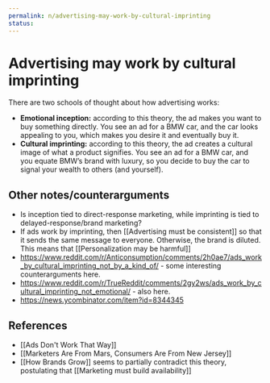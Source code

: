 ```yaml
---
permalink: n/advertising-may-work-by-cultural-imprinting
status: 
---
```

# Advertising may work by cultural imprinting

There are two schools of thought about how advertising works:

- **Emotional inception:** according to this theory, the ad makes you want to buy something directly. You see an ad for a BMW car, and the car looks appealing to you, which makes you desire it and eventually buy it.
- **Cultural imprinting:** according to this theory, the ad creates a cultural image of what a product signifies. You see an ad for a BMW car, and you equate BMW’s brand with luxury, so you decide to buy the car to signal your wealth to others (and yourself).

## Other notes/counterarguments

- Is inception tied to direct-response marketing, while imprinting is tied to delayed-response/brand marketing?
- If ads work by imprinting, then [[Advertising must be consistent]] so that it sends the same message to everyone. Otherwise, the brand is diluted. This means that [[Personalization may be harmful]]
- https://www.reddit.com/r/Anticonsumption/comments/2h0ae7/ads_work_by_cultural_imprinting_not_by_a_kind_of/ - some interesting counterarguments here.
- https://www.reddit.com/r/TrueReddit/comments/2gy2ws/ads_work_by_cultural_imprinting_not_emotional/ - also here.
- https://news.ycombinator.com/item?id=8344345

## References

- [[Ads Don't Work That Way]]
- [[Marketers Are From Mars, Consumers Are From New Jersey]]
- [[How Brands Grow]] seems to partially contradict this theory, postulating that [[Marketing must build availability]]
